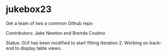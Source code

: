 # jukebox23
Get a team of two a common Github repo

Contributors: Jake Newton and Brenda Coutino

Status: GUI has been modified to start fitting Iteration 2. Working on back-end to display table views.
